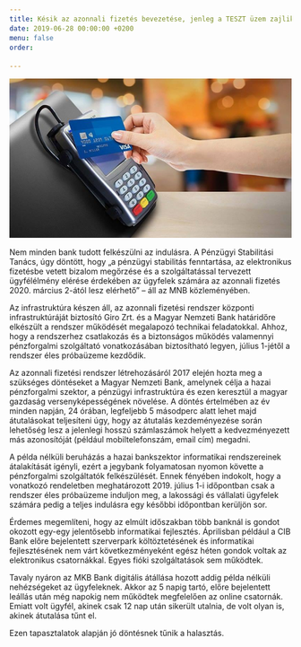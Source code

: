 ```yaml
---
title: Késik az azonnali fizetés bevezetése, jenleg a TESZT üzem zajlik
date: 2019-06-28 00:00:00 +0200
menu: false
order: 

---
```

![](/uploads/45.jpg)

Nem minden bank tudott felkészülni az indulásra. A Pénzügyi Stabilitási Tanács, úgy döntött, hogy „a pénzügyi stabilitás fenntartása, az elektronikus fizetésbe vetett bizalom megőrzése és a szolgáltatással tervezett ügyfélélmény elérése érdekében az ügyfelek számára az azonnali fizetés 2020. március 2-ától lesz elérhető” – áll az MNB közleményében.

Az infrastruktúra készen áll, az azonnali fizetési rendszer központi infrastruktúráját biztosító Giro Zrt. és a Magyar Nemzeti Bank határidőre elkészült a rendszer működését megalapozó technikai feladatokkal. Ahhoz, hogy a rendszerhez csatlakozás és a biztonságos működés valamennyi pénzforgalmi szolgáltató vonatkozásában biztosítható legyen, július 1-jétől a rendszer éles próbaüzeme kezdődik.

Az azonnali fizetési rendszer létrehozásáról 2017 elején hozta meg a szükséges döntéseket a Magyar Nemzeti Bank, amelynek célja a hazai pénzforgalmi szektor, a pénzügyi infrastruktúra és ezen keresztül a magyar gazdaság versenyképességének növelése. A döntés értelmében az év minden napján, 24 órában, legfeljebb 5 másodperc alatt lehet majd átutalásokat teljesíteni úgy, hogy az átutalás kezdeményezése során lehetőség lesz a jelenlegi hosszú számlaszámok helyett a kedvezményezett más azonosítóját (például mobiltelefonszám, email cím) megadni.

A példa nélküli beruházás a hazai bankszektor informatikai rendszereinek átalakítását igényli, ezért a jegybank folyamatosan nyomon követte a pénzforgalmi szolgáltatók felkészülését. Ennek fényében indokolt, hogy a vonatkozó rendeletben meghatározott 2019. július 1-i időpontban csak a rendszer éles próbaüzeme induljon meg, a lakossági és vállalati ügyfelek számára pedig a teljes indulásra egy későbbi időpontban kerüljön sor.

Érdemes megemlíteni, hogy az elmúlt időszakban több banknál is gondot okozott egy-egy jelentősebb informatikai fejlesztés. Áprilisban például a CIB Bank előre bejelentett szerverpark költöztetésének és informatikai fejlesztésének nem várt következményeként egész héten gondok voltak az elektronikus csatornákkal. Egyes fióki szolgáltatások sem működtek.

Tavaly nyáron az MKB Bank digitális átállása hozott addig példa nélküli nehézségeket az ügyfeleknek. Akkor az 5 napig tartó, előre bejelentett leállás után még napokig nem működtek megfelelően az online csatornák. Emiatt volt ügyfél, akinek csak 12 nap után sikerült utalnia, de volt olyan is, akinek átutalása tűnt el.

Ezen tapasztalatok alapján jó döntésnek tűnik a halasztás.